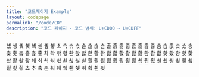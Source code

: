 ```yaml
---
title: "코드페이지 Example"
layout: codepage
permalink: "/code/CD"
description: "코드 페이지 - 코드 범위: U+CD00 ~ U+CDFF"
---
```


<span class="character">촀</span>
<span class="character">촁</span>
<span class="character">촂</span>
<span class="character">촃</span>
<span class="character">촄</span>
<span class="character">촅</span>
<span class="character">촆</span>
<span class="character">촇</span>
<span class="character">초</span>
<span class="character">촉</span>
<span class="character">촊</span>
<span class="character">촋</span>
<span class="character">촌</span>
<span class="character">촍</span>
<span class="character">촎</span>
<span class="character">촏</span>
<span class="character">촐</span>
<span class="character">촑</span>
<span class="character">촒</span>
<span class="character">촓</span>
<span class="character">촔</span>
<span class="character">촕</span>
<span class="character">촖</span>
<span class="character">촗</span>
<span class="character">촘</span>
<span class="character">촙</span>
<span class="character">촚</span>
<span class="character">촛</span>
<span class="character">촜</span>
<span class="character">총</span>
<span class="character">촞</span>
<span class="character">촟</span>
<span class="character">촠</span>
<span class="character">촡</span>
<span class="character">촢</span>
<span class="character">촣</span>
<span class="character">촤</span>
<span class="character">촥</span>
<span class="character">촦</span>
<span class="character">촧</span>
<span class="character">촨</span>
<span class="character">촩</span>
<span class="character">촪</span>
<span class="character">촫</span>
<span class="character">촬</span>
<span class="character">촭</span>
<span class="character">촮</span>
<span class="character">촯</span>
<span class="character">촰</span>
<span class="character">촱</span>
<span class="character">촲</span>
<span class="character">촳</span>
<span class="character">촴</span>
<span class="character">촵</span>
<span class="character">촶</span>
<span class="character">촷</span>
<span class="character">촸</span>
<span class="character">촹</span>
<span class="character">촺</span>
<span class="character">촻</span>
<span class="character">촼</span>
<span class="character">촽</span>
<span class="character">촾</span>
<span class="character">촿</span>
<span class="character">쵀</span>
<span class="code tofu"></span>
<span class="code tofu"></span>
<span class="code tofu"></span>
<span class="code tofu"></span>
<span class="code tofu"></span>
<span class="code tofu"></span>
<span class="code tofu"></span>
<span class="code tofu"></span>
<span class="code tofu"></span>
<span class="code tofu"></span>
<span class="code tofu"></span>
<span class="code tofu"></span>
<span class="code tofu"></span>
<span class="code tofu"></span>
<span class="code tofu"></span>
<span class="code tofu"></span>
<span class="code tofu"></span>
<span class="code tofu"></span>
<span class="code tofu"></span>
<span class="code tofu"></span>
<span class="code tofu"></span>
<span class="code tofu"></span>
<span class="code tofu"></span>
<span class="code tofu"></span>
<span class="code tofu"></span>
<span class="code tofu"></span>
<span class="code tofu"></span>
<span class="character">최</span>
<span class="character">쵝</span>
<span class="character">쵞</span>
<span class="character">쵟</span>
<span class="character">쵠</span>
<span class="character">쵡</span>
<span class="character">쵢</span>
<span class="character">쵣</span>
<span class="character">쵤</span>
<span class="character">쵥</span>
<span class="character">쵦</span>
<span class="character">쵧</span>
<span class="character">쵨</span>
<span class="character">쵩</span>
<span class="character">쵪</span>
<span class="character">쵫</span>
<span class="character">쵬</span>
<span class="character">쵭</span>
<span class="character">쵮</span>
<span class="character">쵯</span>
<span class="character">쵰</span>
<span class="character">쵱</span>
<span class="character">쵲</span>
<span class="character">쵳</span>
<span class="character">쵴</span>
<span class="character">쵵</span>
<span class="character">쵶</span>
<span class="character">쵷</span>
<span class="character">쵸</span>
<span class="code tofu"></span>
<span class="code tofu"></span>
<span class="code tofu"></span>
<span class="code tofu"></span>
<span class="code tofu"></span>
<span class="code tofu"></span>
<span class="code tofu"></span>
<span class="code tofu"></span>
<span class="code tofu"></span>
<span class="code tofu"></span>
<span class="code tofu"></span>
<span class="code tofu"></span>
<span class="code tofu"></span>
<span class="code tofu"></span>
<span class="code tofu"></span>
<span class="code tofu"></span>
<span class="code tofu"></span>
<span class="code tofu"></span>
<span class="code tofu"></span>
<span class="code tofu"></span>
<span class="code tofu"></span>
<span class="code tofu"></span>
<span class="code tofu"></span>
<span class="code tofu"></span>
<span class="code tofu"></span>
<span class="code tofu"></span>
<span class="code tofu"></span>
<span class="character">추</span>
<span class="character">축</span>
<span class="code tofu"></span>
<span class="code tofu"></span>
<span class="character">춘</span>
<span class="code tofu"></span>
<span class="code tofu"></span>
<span class="code tofu"></span>
<span class="code tofu"></span>
<span class="code tofu"></span>
<span class="code tofu"></span>
<span class="code tofu"></span>
<span class="code tofu"></span>
<span class="code tofu"></span>
<span class="code tofu"></span>
<span class="code tofu"></span>
<span class="code tofu"></span>
<span class="code tofu"></span>
<span class="code tofu"></span>
<span class="code tofu"></span>
<span class="code tofu"></span>
<span class="code tofu"></span>
<span class="code tofu"></span>
<span class="code tofu"></span>
<span class="code tofu"></span>
<span class="code tofu"></span>
<span class="code tofu"></span>
<span class="code tofu"></span>
<span class="character">춰</span>
<span class="code tofu"></span>
<span class="code tofu"></span>
<span class="code tofu"></span>
<span class="code tofu"></span>
<span class="code tofu"></span>
<span class="code tofu"></span>
<span class="code tofu"></span>
<span class="code tofu"></span>
<span class="code tofu"></span>
<span class="code tofu"></span>
<span class="code tofu"></span>
<span class="code tofu"></span>
<span class="code tofu"></span>
<span class="code tofu"></span>
<span class="code tofu"></span>
<span class="code tofu"></span>
<span class="code tofu"></span>
<span class="code tofu"></span>
<span class="code tofu"></span>
<span class="code tofu"></span>
<span class="code tofu"></span>
<span class="code tofu"></span>
<span class="code tofu"></span>
<span class="code tofu"></span>
<span class="code tofu"></span>
<span class="code tofu"></span>
<span class="code tofu"></span>
<span class="character">췌</span>
<span class="character">췍</span>
<span class="code tofu"></span>
<span class="code tofu"></span>
<span class="character">췐</span>
<span class="code tofu"></span>
<span class="code tofu"></span>
<span class="code tofu"></span>
<span class="code tofu"></span>
<span class="code tofu"></span>
<span class="code tofu"></span>
<span class="code tofu"></span>
<span class="code tofu"></span>
<span class="code tofu"></span>
<span class="code tofu"></span>
<span class="code tofu"></span>
<span class="code tofu"></span>
<span class="code tofu"></span>
<span class="code tofu"></span>
<span class="character">췟</span>
<span class="code tofu"></span>
<span class="code tofu"></span>
<span class="code tofu"></span>
<span class="code tofu"></span>
<span class="code tofu"></span>
<span class="code tofu"></span>
<span class="code tofu"></span>
<span class="code tofu"></span>
<span class="character">취</span>
<span class="character">췩</span>
<span class="code tofu"></span>
<span class="code tofu"></span>
<span class="character">췬</span>
<span class="code tofu"></span>
<span class="code tofu"></span>
<span class="code tofu"></span>
<span class="code tofu"></span>
<span class="code tofu"></span>
<span class="code tofu"></span>
<span class="code tofu"></span>
<span class="code tofu"></span>
<span class="code tofu"></span>
<span class="code tofu"></span>
<span class="code tofu"></span>
<span class="code tofu"></span>
<span class="code tofu"></span>
<span class="code tofu"></span>
<span class="character">췻</span>
<span class="code tofu"></span>
<span class="code tofu"></span>
<span class="code tofu"></span>
<span class="code tofu"></span>